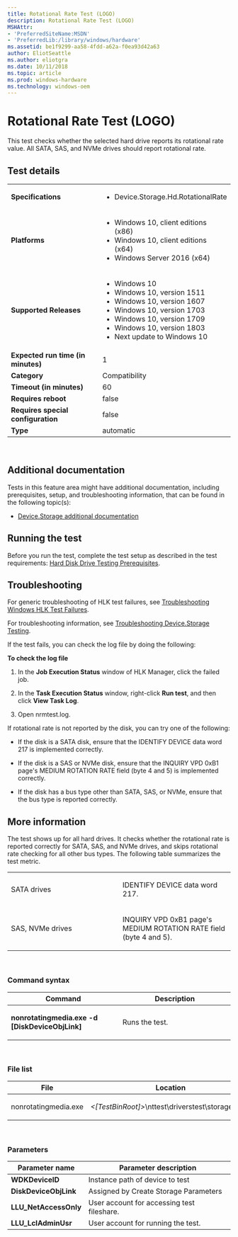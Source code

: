 ```yaml
---
title: Rotational Rate Test (LOGO)
description: Rotational Rate Test (LOGO)
MSHAttr:
- 'PreferredSiteName:MSDN'
- 'PreferredLib:/library/windows/hardware'
ms.assetid: be1f9299-aa58-4fdd-a62a-f0ea93d42a63
author: EliotSeattle
ms.author: eliotgra
ms.date: 10/11/2018
ms.topic: article
ms.prod: windows-hardware
ms.technology: windows-oem
---
```


# <span id="p_hlk_test.f629dae0-2e7c-4b36-a88d-a38d8f09a2dc"></span>Rotational Rate Test (LOGO)


This test checks whether the selected hard drive reports its rotational rate value. All SATA, SAS, and NVMe drives should report rotational rate.

## Test details
|||
|---|---|
| **Specifications**  | <ul><li>Device.Storage.Hd.RotationalRate</li></ul> |  
| **Platforms**   | <ul><li>Windows 10, client editions (x86)</li><li>Windows 10, client editions (x64)</li><li>Windows Server 2016 (x64)</li></ul> |
| **Supported Releases** | <ul><li>Windows 10</li><li>Windows 10, version 1511</li><li>Windows 10, version 1607</li><li>Windows 10, version 1703</li><li>Windows 10, version 1709</li><li>Windows 10, version 1803</li><li>Next update to Windows 10</li></ul> |
|**Expected run time (in minutes)**| 1 |
|**Category**| Compatibility |
|**Timeout (in minutes)**| 60 |
|**Requires reboot**| false |
|**Requires special configuration**| false |
|**Type**| automatic |

 

## <span id="Additional_documentation"></span><span id="additional_documentation"></span><span id="ADDITIONAL_DOCUMENTATION"></span>Additional documentation


Tests in this feature area might have additional documentation, including prerequisites, setup, and troubleshooting information, that can be found in the following topic(s):

-   [Device.Storage additional documentation](device-storage-additional-documentation.md)

## <span id="Running_the_test"></span><span id="running_the_test"></span><span id="RUNNING_THE_TEST"></span>Running the test


Before you run the test, complete the test setup as described in the test requirements: [Hard Disk Drive Testing Prerequisites](hard-disk-drive-testing-prerequisites.md).

## <span id="Troubleshooting"></span><span id="troubleshooting"></span><span id="TROUBLESHOOTING"></span>Troubleshooting


For generic troubleshooting of HLK test failures, see [Troubleshooting Windows HLK Test Failures](..\user\troubleshooting-windows-hlk-test-failures.md).

For troubleshooting information, see [Troubleshooting Device.Storage Testing](troubleshooting-devicestorage-testing.md).

If the test fails, you can check the log file by doing the following:

**To check the log file**

1.  In the **Job Execution Status** window of HLK Manager, click the failed job.

2.  In the **Task Execution Status** window, right-click **Run test**, and then click **View Task Log**.

3.  Open nrmtest.log.

If rotational rate is not reported by the disk, you can try one of the following:

-   If the disk is a SATA disk, ensure that the IDENTIFY DEVICE data word 217 is implemented correctly.

-   If the disk is a SAS or NVMe disk, ensure that the INQUIRY VPD 0xB1 page's MEDIUM ROTATION RATE field (byte 4 and 5) is implemented correctly.

-   If the disk has a bus type other than SATA, SAS, or NVMe, ensure that the bus type is reported correctly.

## <span id="More_information"></span><span id="more_information"></span><span id="MORE_INFORMATION"></span>More information


The test shows up for all hard drives. It checks whether the rotational rate is reported correctly for SATA, SAS, and NVMe drives, and skips rotational rate checking for all other bus types. The following table summarizes the test metric.

<table>
<colgroup>
<col width="50%" />
<col width="50%" />
</colgroup>
<tbody>
<tr class="odd">
<td><p>SATA drives</p></td>
<td><p>IDENTIFY DEVICE data word 217.</p></td>
</tr>
<tr class="even">
<td><p>SAS, NVMe drives</p></td>
<td><p>INQUIRY VPD 0xB1 page's MEDIUM ROTATION RATE field (byte 4 and 5).</p></td>
</tr>
</tbody>
</table>

 

### <span id="Command_syntax"></span><span id="command_syntax"></span><span id="COMMAND_SYNTAX"></span>Command syntax

<table>
<colgroup>
<col width="50%" />
<col width="50%" />
</colgroup>
<thead>
<tr class="header">
<th>Command</th>
<th>Description</th>
</tr>
</thead>
<tbody>
<tr class="odd">
<td><p><strong>nonrotatingmedia.exe -d [DiskDeviceObjLink]</strong></p></td>
<td><p>Runs the test.</p></td>
</tr>
</tbody>
</table>

 

### <span id="File_list"></span><span id="file_list"></span><span id="FILE_LIST"></span>File list

<table>
<colgroup>
<col width="50%" />
<col width="50%" />
</colgroup>
<thead>
<tr class="header">
<th>File</th>
<th>Location</th>
</tr>
</thead>
<tbody>
<tr class="odd">
<td><p>nonrotatingmedia.exe</p></td>
<td><p><em>&lt;[TestBinRoot]&gt;</em>\nttest\driverstest\storage\wdk\</p></td>
</tr>
</tbody>
</table>

 

### <span id="Parameters"></span><span id="parameters"></span><span id="PARAMETERS"></span>Parameters

| Parameter name         | Parameter description                      |
|------------------------|--------------------------------------------|
| **WDKDeviceID**        | Instance path of device to test            |
| **DiskDeviceObjLink**  | Assigned by Create Storage Parameters      |
| **LLU\_NetAccessOnly** | User account for accessing test fileshare. |
| **LLU\_LclAdminUsr**   | User account for running the test.         |

 

 

 






